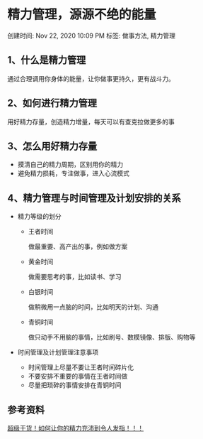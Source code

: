 # 精力管理，源源不绝的能量

创建时间: Nov 22, 2020 10:09 PM
标签: 做事方法, 精力管理

## 1、什么是精力管理

通过合理调用你身体的能量，让你做事更持久，更有战斗力。

## 2、如何进行精力管理

用好精力存量，创造精力增量，每天可以有查克拉做更多的事

## 3、怎么用好精力存量

- 摸清自己的精力周期，区别用你的精力
- 避免精力损耗，专注做事，进入心流模式

## 4、精力管理与时间管理及计划安排的关系

- 精力等级的划分
    - 王者时间

        做最重要、高产出的事，例如做方案

    - 黄金时间

        做需要思考的事，比如读书、学习

    - 白银时间

        做稍微用一点脑的时间，比如明天的计划、沟通

    - 青铜时间

        做只动手不用脑的事情，比如刷号、数模镜像、排版、购物等

- 时间管理及计划管理注意事项
    - 时间管理上尽量不要让王者时间碎片化
    - 不要安排不重要的事情在王者时间做
    - 尽量把琐碎的事情安排在青铜时间

## 参考资料

[超级干货！如何让你的精力充沛到令人发指！！！](https://mp.weixin.qq.com/s/Lexck6gCcxVGY0GW-hgREA)